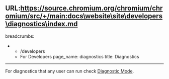 URL:https://source.chromium.org/chromium/chromium/src/+/main:docs\website\site\developers\diagnostics\index.md
---
breadcrumbs:
- - /developers
  - For Developers
page_name: diagnostics
title: Diagnostics
---

For diagnostics that any user can run check [Diagnostic
Mode](/administrators/diagnostic-mode).
